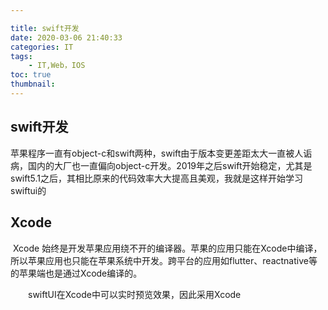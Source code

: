 ```yaml
---

title: swift开发
date: 2020-03-06 21:40:33
categories: IT
tags:
    - IT,Web，IOS
toc: true
thumbnail: 
---
```


## swift开发

​    苹果程序一直有object-c和swift两种，swift由于版本变更差距太大一直被人诟病，国内的大厂也一直偏向object-c开发。2019年之后swift开始稳定，尤其是swift5.1之后，其相比原来的代码效率大大提高且美观，我就是这样开始学习swiftui的

<!--more-->

## Xcode

​      Xcode 始终是开发苹果应用绕不开的编译器。苹果的应用只能在Xcode中编译，所以苹果应用也只能在苹果系统中开发。跨平台的应用如flutter、reactnative等的苹果端也是通过Xcode编译的。

　　swiftUI在Xcode中可以实时预览效果，因此采用Xcode

## 

　

## 

　　

## 

　　

## 

